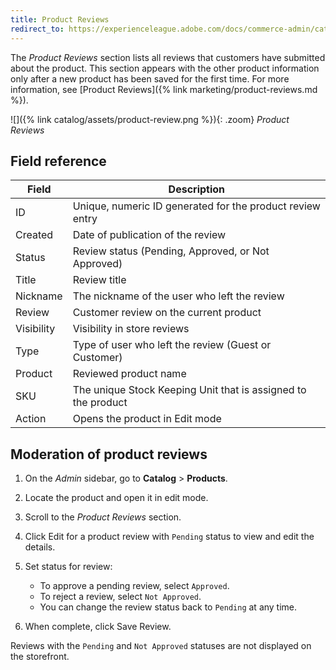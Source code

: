 ```yaml
---
title: Product Reviews
redirect_to: https://experienceleague.adobe.com/docs/commerce-admin/catalog/products/settings/settings-advanced-product-reviews.html
---
```


The _Product Reviews_ section lists all reviews that customers have submitted about the product. This section appears with the other product information only after a new product has been saved for the first time. For more information, see [Product Reviews]({% link marketing/product-reviews.md %}).

![]({% link catalog/assets/product-review.png %}){: .zoom}
_Product Reviews_

## Field reference

|Field|Description|
|--- |--- |
|ID|Unique, numeric ID generated for the product review entry|
|Created|Date of publication of the review|
|Status|Review status (Pending, Approved, or Not Approved)|
|Title|Review title|
|Nickname|The nickname of the user who left the review|
|Review|Customer review on the current product|
|Visibility|Visibility in store reviews|
|Type|Type of user who left the review (Guest or Customer)|
|Product|Reviewed product name|
|SKU|The unique Stock Keeping Unit that is assigned to the product|
|Action|Opens the product in Edit mode|

## Moderation of product reviews

1. On the _Admin_ sidebar, go to **Catalog** > **Products**.

1. Locate the product and open it in edit mode.

1. Scroll to the _Product Reviews_ section.

1. Click <span class="btn">Edit</span> for a product review with `Pending` status to view and edit the details.

1. Set status for review:

    - To approve a pending review, select `Approved`.
    - To reject a review, select `Not Approved`.
    - You can change the review status back to `Pending` at any time.

1. When complete, click <span class="btn">Save Review</span>.

Reviews with the `Pending` and `Not Approved` statuses are not displayed on the storefront.
